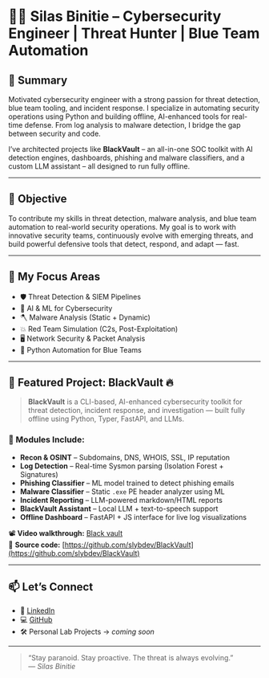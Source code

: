 # 👨‍💻 Silas Binitie – Cybersecurity Engineer | Threat Hunter | Blue Team Automation

## 🔹 Summary

Motivated cybersecurity engineer with a strong passion for threat detection, blue team tooling, and incident response. I specialize in automating security operations using Python and building offline, AI-enhanced tools for real-time defense. From log analysis to malware detection, I bridge the gap between security and code.

I’ve architected projects like **BlackVault** – an all-in-one SOC toolkit with AI detection engines, dashboards, phishing and malware classifiers, and a custom LLM assistant – all designed to run fully offline.

---

## 🎯 Objective

To contribute my skills in threat detection, malware analysis, and blue team automation to real-world security operations. My goal is to work with innovative security teams, continuously evolve with emerging threats, and build powerful defensive tools that detect, respond, and adapt — fast.

---
## 🔐 My Focus Areas

- 🛡️ Threat Detection & SIEM Pipelines  
- 🧠 AI & ML for Cybersecurity  
- 🪓 Malware Analysis (Static + Dynamic)  
- 💥 Red Team Simulation (C2s, Post-Exploitation)  
- 🖥️ Network Security & Packet Analysis  
- 🧪 Python Automation for Blue Teams  

---

## 🚀 Featured Project: BlackVault 🔥

> **BlackVault** is a CLI-based, AI-enhanced cybersecurity toolkit for threat detection, incident response, and investigation — built fully offline using Python, Typer, FastAPI, and LLMs.

### 🧩 Modules Include:
- **Recon & OSINT** – Subdomains, DNS, WHOIS, SSL, IP reputation  
- **Log Detection** – Real-time Sysmon parsing (Isolation Forest + Signatures)  
- **Phishing Classifier** – ML model trained to detect phishing emails  
- **Malware Classifier** – Static `.exe` PE header analyzer using ML  
- **Incident Reporting** – LLM-powered markdown/HTML reports  
- **BlackVault Assistant** – Local LLM + text-to-speech support  
- **Offline Dashboard** – FastAPI + JS interface for live log visualizations  

📽️ **Video walkthrough:** [Black vault](https://www.linkedin.com/posts/silas-cybersec_cybersecurity-ai-python-activity-7346240131739082752-oqI7?utm_source=share&utm_medium=member_desktop&rcm=ACoAAFHCqjQBCBsazDmLmi-A3AQpYFgkGfGXLrs)  
📁 **Source code:** [https://github.com/slybdev/BlackVault](https://github.com/slybdev/BlackVault)

---


## 📫 Let’s Connect

- 🔗 [LinkedIn](https://www.linkedin.com/in/silas-cybersec)
- 💻 [GitHub](https://github.com/slybdev)
- 🛠️ Personal Lab Projects → *coming soon*

---

> “Stay paranoid. Stay proactive. The threat is always evolving.”  
> — *Silas Binitie*

